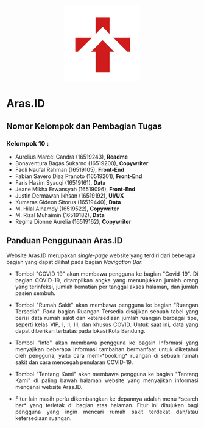 <p align="center"><img src="resources/img/Logo-Aras.png" width="200"></p>

# Aras.ID

## Nomor Kelompok dan Pembagian Tugas

### Kelompok 10 :

- Aurelius Marcel Candra (16519243), <strong>Readme</strong><br>
- Bonaventura Bagas Sukarno (16519200), <strong>Copywriter</strong><br>
- Fadli Naufal Rahman (16519105), <strong>Front-End</strong><br>
- Fabian Savero Diaz Pranoto (16519201), <strong>Front-End</strong><br>
- Faris Hasim Syauqi (16519161), <strong>Data</strong><br>
- Jeane Mikha Erwansyah (16519096), <strong>Front-End</strong><br>
- Justin Dermawan Ikhsan (16519192), <strong>UI/UX</strong><br>
- Kumaras Gideon Sitorus (16519440), <strong>Data</strong><br>
- M. Hilal Alhamdy (16519522), <strong>Copywriter</strong><br>
- M. Rizal Muhaimin (16519182), <strong>Data</strong><br>
- Regina Dionne Aurelia (16519162), <strong>Copywriter</strong><br>

## Panduan Penggunaan Aras.ID
Website Aras.ID merupakan *single-page* website yang terdiri dari beberapa bagian yang dapat dilihat pada bagian *Navigation Bar*.

- <p align="justify">Tombol "COVID 19" akan membawa pengguna ke bagian "Covid-19". Di bagian COVID-19, ditampilkan angka yang menunjukkan jumlah orang yang terinfeksi, jumlah kematian per tanggal akses halaman, dan jumlah pasien sembuh.</p>

- <p align="justify">Tombol "Rumah Sakit" akan membawa pengguna ke bagian "Ruangan Tersedia". Pada bagian Ruangan Tersedia disajikan sebuah tabel yang berisi data rumah sakit dan ketersediaan jumlah ruangan berbagai tipe, seperti kelas VIP, I, II, III, dan khusus COVID. Untuk saat ini, data yang dapat diberikan terbatas pada lokasi Kota Bandung.</p>

- <p align="justify">Tombol "Info" akan membawa pengguna ke bagain Informasi yang menyajikan beberapa informasi tambahan bermanfaat untuk diketahui oleh pengguna, yaitu cara mem-*booking* ruangan di sebuah rumah sakit dan cara mencegah penularan COVID-19.</p>

- <p align="justify">Tombol "Tentang Kami" akan membawa pengguna ke bagian "Tentang Kami" di paling bawah halaman website yang menyajikan informasi mengenai website Aras.ID.</p>

- <p align="justify">Fitur lain masih perlu dikembangkan ke depannya adalah menu *search bar* yang terletak di bagian atas halaman. Fitur ini ditujukan bagi pengguna yang ingin mencari rumah sakit terdekat dan/atau ketersediaan ruangan.</p>

